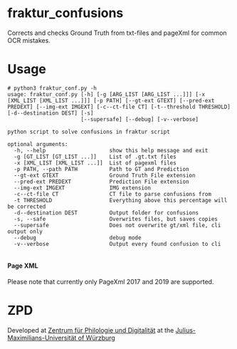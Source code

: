 # fraktur_confusions
Corrects and checks Ground Truth from txt-files and pageXml for common OCR mistakes.

# Usage

```
# python3 fraktur_conf.py -h                    
usage: fraktur_conf.py [-h] [-g [ARG_LIST [ARG_LIST ...]]] [-x [XML_LIST [XML_LIST ...]]] [-p PATH] [--gt-ext GTEXT] [--pred-ext PREDEXT] [--img-ext IMGEXT] [-c--ct-file CT] [-t--threshold THRESHOLD] [-d--destination DEST] [-s]
                       [--supersafe] [--debug] [-v--verbose]

python script to solve confusions in fraktur script

optional arguments:
  -h, --help                    show this help message and exit
  -g [GT_LIST [GT_LIST ...]]    List of .gt.txt files
  -x [XML_LIST [XML_LIST ...]]  List of pagexml files
  -p PATH, --path PATH          Path to GT and Prediction
  --gt-ext GTEXT                Ground Truth File extension
  --pred-ext PREDEXT            Prediction File extension
  --img-ext IMGEXT              IMG extension
  -c--ct-file CT                CT file to parse confusions from
  -t THRESHOLD                  Everything above this percentage will be corrected
  -d--destination DEST          Output folder for confusions
  -s, --safe                    Overwrites files, but saves copies
  --supersafe                   Does not overwrite gt/xml file, cli output only
  --debug                       debug mode
  -v--verbose                   Output every found confusion to cli


```

#### Page XML
Please note that currently only PageXml 2017 and 2019 are supported.


# ZPD
Developed at [Zentrum für Philologie und Digitalität](https://www.uni-wuerzburg.de/en/zpd/startseite/) at the [Julius-Maximilians-Universität of Würzburg](https://www.uni-wuerzburg.de/en/home/)
